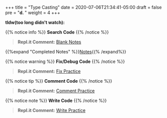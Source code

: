 +++
title = "Type Casting"
date = 2020-07-06T21:34:41-05:00
draft = false
pre = "<b>d. </b>"
weight = 4
+++

**tldw(too long didn't watch):**

{{% notice info %}}
**Search Code**
{{% /notice %}}

>**Repl.it Comment:**
[Blank Notes](https://repl.it/@CodeWithGamez/commentandcommitblanknotes#main.py)

{{%expand "Completed Notes" %}}[Notes](https://repl.it/@CodeWithGamez/commentandcommitblanknotes#main.py){{% /expand%}}

{{% notice warning %}}
**Fix/Debug Code**
{{% /notice %}}

>**Repl.it Comment:**
[Fix Practice](https://repl.it/@CodeWithGamez/commentandcommitfix)

{{% notice tip %}}
**Comment Code**
{{% /notice %}}

>**Repl.it Comment:**
[Comment Practice](https://repl.it/@CodeWithGamez/commentandcommitcomment)

{{% notice note %}}
**Write Code**
{{% /notice %}}

>**Repl.it Comment:**
[Write Practice](https://repl.it/@CodeWithGamez/commentandcommitwrite)